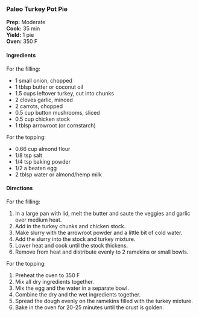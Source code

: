 ### Paleo Turkey Pot Pie

**Prep:** Moderate<br>
**Cook:** 35 min<br>
**Yield:** 1 pie<br>
**Oven:** 350 F

#### Ingredients
For the filling:
* 1 small onion, chopped
* 1 tblsp butter or coconut oil
* 1.5 cups leftover turkey, cut into chunks
* 2 cloves garlic, minced
* 2 carrots, chopped
* 0.5 cup button mushrooms, sliced
* 0.5 cup chicken stock 
* 1 tblsp arrowroot (or cornstarch)

For the topping:
* 0.66 cup almond flour
* 1/8 tsp salt
* 1/4 tsp baking powder
* 1/2 a beaten egg
* 2 tblsp water or almond/hemp milk

#### Directions
For the filling: 
1. In a large pan with lid, melt the butter and saute the veggies and garlic over medium heat.
2. Add in the turkey chunks and chicken stock.
3. Make slurry with the arrowroot powder and a little bit of cold water.
4. Add the slurry into the stock and turkey mixture.
5. Lower heat and cook until the stock thickens.
6. Remove from heat and distribute evenly to 2 ramekins or small bowls.

For the topping:
1. Preheat the oven to 350 F
2. Mix all dry ingredients together.
3. Mix the egg and the water in a separate bowl.
4. Combine the dry and the wet ingredients together.
5. Spread the dough evenly on the ramekins filled with the turkey mixture.
6. Bake in the oven for 20-25 minutes until the crust is golden.
